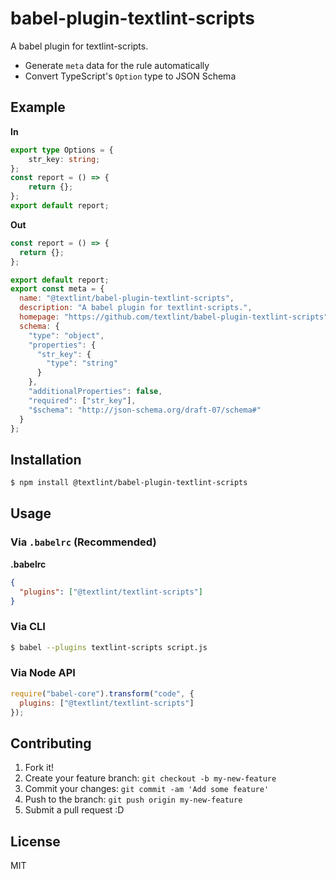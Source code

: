 # babel-plugin-textlint-scripts

A babel plugin for textlint-scripts.

- Generate `meta` data for the rule automatically
- Convert TypeScript's `Option` type to JSON Schema

## Example

**In**

```ts
export type Options = {
    str_key: string;
};
const report = () => {
    return {};
};
export default report;
```

**Out**

```js
const report = () => {
  return {};
};

export default report;
export const meta = {
  name: "@textlint/babel-plugin-textlint-scripts",
  description: "A babel plugin for textlint-scripts.",
  homepage: "https://github.com/textlint/babel-plugin-textlint-scripts",
  schema: {
    "type": "object",
    "properties": {
      "str_key": {
        "type": "string"
      }
    },
    "additionalProperties": false,
    "required": ["str_key"],
    "$schema": "http://json-schema.org/draft-07/schema#"
  }
};
```

## Installation

```sh
$ npm install @textlint/babel-plugin-textlint-scripts
```

## Usage

### Via `.babelrc` (Recommended)

**.babelrc**

```json
{
  "plugins": ["@textlint/textlint-scripts"]
}
```

### Via CLI

```sh
$ babel --plugins textlint-scripts script.js
```

### Via Node API

```javascript
require("babel-core").transform("code", {
  plugins: ["@textlint/textlint-scripts"]
});
```

## Contributing

1. Fork it!
2. Create your feature branch: `git checkout -b my-new-feature`
3. Commit your changes: `git commit -am 'Add some feature'`
4. Push to the branch: `git push origin my-new-feature`
5. Submit a pull request :D

## License

MIT
